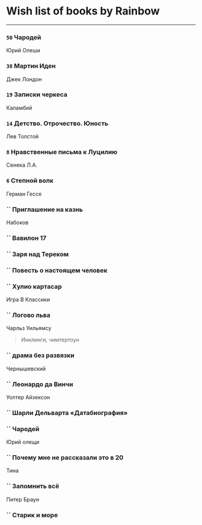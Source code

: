 # Wish list of books by Rainbow
---

### `50` Чародей
Юрий Олеши

### `38` Мартин Иден
Джек Лондон

### `19` Записки черкеса
Каламбий

### `14` Детство. Отрочество. Юность
Лев Толстой

### `8` Нравственные письма к Луцилию
Сенека Л.А.

### `6` Степной волк
Герман Гессе

### `` Приглашение на казнь
Набоков

### `` Вавилон 17

### `` Заря над Тереком

### `` Повесть о настоящем человек

### `` Хулио картасар
Игра В Классики

### `` Логово льва
Чарльз Уильямсу
> Инклинги, чимтертоун

### `` драма без развязки
Чернышевский

### `` Леонардо да Винчи
Уолтер Айзексон

### `` Шарли Дельварта «Датабиография»

### `` Чародей
Юрий олещи

### `` Почему мне не рассказали это в 20
Тина

### `` Запомнить всё
Питер Браун

### `` Старик и море

